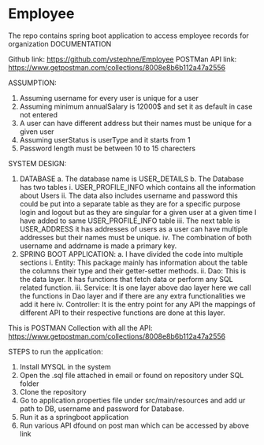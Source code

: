 # Employee
The repo contains spring boot application to access employee records for organization
DOCUMENTATION

Github link: https://github.com/vstephne/Employee
POSTMan API link:  https://www.getpostman.com/collections/8008e8b6b112a47a2556

ASSUMPTION:
1.	Assuming username for every user is unique for a user
2.	Assuming minimum annualSalary is 12000$ and set it as default in case not entered
3.	A user can have different address but their names must be unique for a given user
4.	Assuming userStatus is userType and it starts from 1
5.	Password length must be between 10 to 15 charecters

SYSTEM DESIGN:

1.	DATABASE
a.	The database name is USER_DETAILS
b.	The Database has two tables 
i.	USER_PROFILE_INFO which contains all the information about Users
ii.	The data also includes username and password this could be put into a separate table as  they are for a specific purpose login and logout but as they are singular for a given user at a given time I have added to same USER_PROFILE_INFO table
iii.	The next table is USER_ADDRESS it has addresses of users as a user can have multiple addresses but their names must be unique.
iv.	The combination of both username and addrname is made a primary key.
2.	SPRING BOOT APPLICATION:
a.	I have divided the code into multiple sections
i.	Entity: This package mainly has information about the table the columns their type and their getter-setter methods.
ii.	Dao:  This is the data layer. It has functions that fetch data or perform any SQL related function.
iii.	 Service: It is one layer above dao layer here we call the functions in Dao layer and if there are any extra functionalities we add it here
iv.	Controller: It is the entry point for any API the mappings of different API to their respective functions are done at  this layer.
 
This is POSTMAN Collection with all the API: https://www.getpostman.com/collections/8008e8b6b112a47a2556

STEPS to run the application:
1.	Install MYSQL in the system 
2.	Open the .sql file attached in email or found on repository under SQL folder
3.	Clone the repository
4.	Go to application.properties file under src/main/resources and add ur path to DB, username and password for Database.
5.	Run it as a springboot application
6.	Run various API dfound on post man which can be accessed by above link
